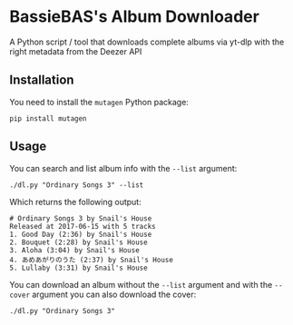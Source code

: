 # BassieBAS's Album Downloader
A Python script / tool that downloads complete albums via yt-dlp with the right metadata from the Deezer API

## Installation
You need to install the `mutagen` Python package:

```
pip install mutagen
```

## Usage
You can search and list album info with the `--list` argument:

```
./dl.py "Ordinary Songs 3" --list
```

Which returns the following output:

```
# Ordinary Songs 3 by Snail's House
Released at 2017-06-15 with 5 tracks
1. Good Day (2:36) by Snail's House
2. Bouquet (2:28) by Snail's House
3. Aloha (3:04) by Snail's House
4. あめあがりのうた (2:37) by Snail's House
5. Lullaby (3:31) by Snail's House
```

You can download an album without the `--list` argument and with the `--cover` argument you can also download the cover:

```
./dl.py "Ordinary Songs 3"
```

